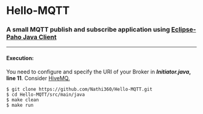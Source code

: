 # Hello-MQTT

### A small MQTT publish and subscribe application using [Eclipse-Paho Java Client](https://www.eclipse.org/paho/clients/java/)
---

#### Execution: 
You need to configure and specify the URI of your Broker in **_Initiator.java_,  line 11**. Consider [HiveMQ.](https://www.hivemq.com/try-out/)
```
$ git clone https://github.com/Nathi360/Hello-MQTT.git
$ cd Hello-MQTT/src/main/java
$ make clean
$ make run
```
